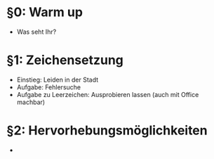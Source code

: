 # §0: Warm up #
  * Was seht Ihr?
    
# §1: Zeichensetzung #
  * Einstieg: Leiden in der Stadt
  * Aufgabe: Fehlersuche
  * Aufgabe zu Leerzeichen: Ausprobieren lassen (auch mit Office machbar)
    
# §2: Hervorhebungsmöglichkeiten #
  * 
